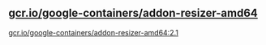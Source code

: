 
[gcr.io/google-containers/addon-resizer-amd64](https://hub.docker.com/r/anjia0532/google-containers.addon-resizer-amd64/tags/)
-----


[gcr.io/google-containers/addon-resizer-amd64:2.1](https://hub.docker.com/r/anjia0532/google-containers.addon-resizer-amd64/tags/)


